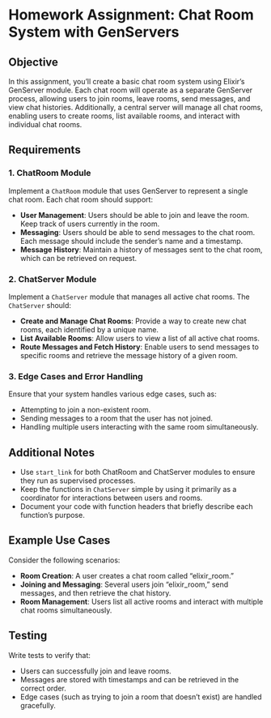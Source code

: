 # **Homework Assignment: Chat Room System with GenServers**

## **Objective**
In this assignment, you’ll create a basic chat room system using Elixir’s GenServer module. Each chat room will operate
as a separate GenServer process, allowing users to join rooms, leave rooms, send messages, and view chat histories.
Additionally, a central server will manage all chat rooms, enabling users to create rooms, list available rooms, and
interact with individual chat rooms.

## **Requirements**

### 1. **ChatRoom Module**
   Implement a `ChatRoom` module that uses GenServer to represent a single chat room. Each chat room should support:
   - **User Management**: Users should be able to join and leave the room. Keep track of users currently in the room.
   - **Messaging**: Users should be able to send messages to the chat room. Each message should include the sender’s name and a timestamp.
   - **Message History**: Maintain a history of messages sent to the chat room, which can be retrieved on request.

### 2. **ChatServer Module**
   Implement a `ChatServer` module that manages all active chat rooms. The `ChatServer` should:
   - **Create and Manage Chat Rooms**: Provide a way to create new chat rooms, each identified by a unique name.
   - **List Available Rooms**: Allow users to view a list of all active chat rooms.
   - **Route Messages and Fetch History**: Enable users to send messages to specific rooms and retrieve the message history of a given room.

### 3. **Edge Cases and Error Handling**
   Ensure that your system handles various edge cases, such as:
   - Attempting to join a non-existent room.
   - Sending messages to a room that the user has not joined.
   - Handling multiple users interacting with the same room simultaneously.

## **Additional Notes**
- Use `start_link` for both ChatRoom and ChatServer modules to ensure they run as supervised processes.
- Keep the functions in `ChatServer` simple by using it primarily as a coordinator for interactions between users and rooms.
- Document your code with function headers that briefly describe each function’s purpose.

## **Example Use Cases**
Consider the following scenarios:
- **Room Creation**: A user creates a chat room called “elixir_room.”
- **Joining and Messaging**: Several users join “elixir_room,” send messages, and then retrieve the chat history.
- **Room Management**: Users list all active rooms and interact with multiple chat rooms simultaneously.

## **Testing**
Write tests to verify that:
- Users can successfully join and leave rooms.
- Messages are stored with timestamps and can be retrieved in the correct order.
- Edge cases (such as trying to join a room that doesn’t exist) are handled gracefully.

